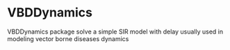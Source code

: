 # VBDDynamics
VBDDynamics package solve a simple SIR model with delay usually used in modeling vector borne diseases dynamics
